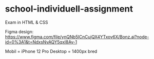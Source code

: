 # school-individuell-assignment
Exam in HTML &amp; CSS

Figma design:
https://www.figma.com/file/ynQNb5ICnCujQX4YTxov6X/Bonz.ai?node-id=0%3A1&t=NdxsNvAQY5qxI8Ay-1


Mobil = iPhone 12 Pro
Desktop = 1400px bred
